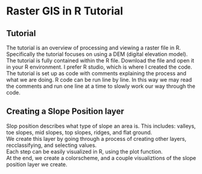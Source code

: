 # Raster GIS in R Tutorial
  
## Tutorial 
  
The tutorial is an overview of processing and viewing a raster file in R.
Specifically the tutorial focuses on using a DEM (digital elevation model).
The tutorial is fully contained within the R file. Download the file and open it in your R environment.
I prefer R studio, which is where I created the code.
The tutorial is set up as code with comments explaining the process and what we are doing.
R code can be run line by line. In this way we may read the comments and run one line at a time to slowly work
our way through the code.   
  
## Creating a Slope Position layer
  
Slop position describes what type of slope an area is. This includes: valleys, toe slopes, mid slopes, top slopes, ridges, and flat ground.  
We create this layer by going through a process of creating other layers, recclassifying, and selecting values.  
Each step can be easily visualized in R, using the plot function.  
At the end, we create a colorscheme, and a couple visualiztions of the slope position layer we create. 
